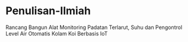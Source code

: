# Penulisan-Ilmiah
Rancang Bangun Alat Monitoring Padatan Terlarut, Suhu dan Pengontrol Level Air Otomatis Kolam Koi Berbasis IoT
